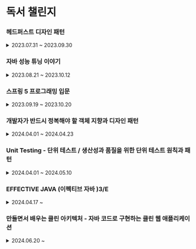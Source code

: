 # 독서 챌린지

### 헤드퍼스트 디자인 패턴

<details>

<summary>2023.07.31 ~ 2023.09.30</summary>

- [1일차 : 2023-07-31 (독서 전략 , 다짐) ](src/main/헤드퍼스트/1일차/1일차.md)
- [2일차 : 2023-08-01 (p.26 ~ 40) / 디자인패턴 소개 , 전략 패턴 ](src/main/헤드퍼스트/2일차/2일차.md)
- [3일차 : 2023-08-02 (p.41 ~ 55) / 인터페이스 설계 , 캡술화 ](src/main/헤드퍼스트/3일차/3일차.md)
- [4일차 : 2023-08-03 (p.56~ 69) / 전략패턴 , 상속보다는 구성](src/main/헤드퍼스트/4일차/4일차.md)
- [5일차 : 2023-08-04 (p.70~86) / 옵저버패턴 이해하기 ](src/main/헤드퍼스트/5일차/5일차.md)
- [6일차 : 2023-08-05 (p.87~101) / 옵저버패턴 구현  ](src/main/헤드퍼스트/6일차/6일차.md)
- [7일차 : 2023-08-07 (p.102~113) / 옵저버패턴 예시 , 푸시 & 풀 방식 ](src/main/헤드퍼스트/7일차/7일차.md)
- [8일차 : 2023-08-08 (p.114~125) / 데코레이퍼 패턴 소개 , OCP ](src/main/헤드퍼스트/8일차/8일차.md)
- [9일차 : 2023-08-09 (p.126~139) / 데코레이퍼 패턴 코드 예시  ](src/main/헤드퍼스트/9일차/9일차.md)
- [10일차 : 2023-08-10 (p.140~152) / 팩토리 패턴 소개  ](src/main/헤드퍼스트/10일차/10일차.md)
- [11일차 : 2023-08-11 (p.153~165) / 팩토리 패턴 예시 (피자 가게)  ](src/main/헤드퍼스트/11일차/11일차.md)
- [12일차 : 2023-08-12 (p.166~179) / 팩토리 패턴 객체 의존성 , 의존 관계 역전 원칙 DIP  ](src/main/헤드퍼스트/12일차/12일차.md)
- [13일차 : 2023-08-14 (p.180~189) / 추상 팩토리 도입  ](src/main/헤드퍼스트/13일차/13일차.md)
- [14일차 : 2023-08-15 (p.190~204) / 팩토리 메서드 패턴과 추상 팩토리 패턴  ](src/main/헤드퍼스트/14일차/14일차.md)
- [15일차 : 2023-08-16 (p.205~216) / 싱글톤 패턴 소개 (getInstance ,이른 초기화 , DCL)  ](src/main/헤드퍼스트/15일차/15일차.md)
- [16일차 : 2023-08-17 (p.217~226) / 싱글톤 패턴 정리  ](src/main/헤드퍼스트/16일차/16일차.md)
- [17일차 : 2023-08-18 (p.227~239) / 커맨드 패턴 소개   ](src/main/헤드퍼스트/17일차/17일차.md)
- [18일차 : 2023-08-19 (p.240~256) / 커맨드 패턴 구현   ](src/main/헤드퍼스트/18일차/18일차.md)
- [19일차 : 2023-08-21 (p.257~271) / 커맨드 패턴 활용   ](src/main/헤드퍼스트/19일차/19일차.md)
- [20일차 : 2023-08-22 (p.272~283) / 어댑터 패턴 소개  ](src/main/헤드퍼스트/20일차/20일차.md)
- [21일차 : 2023-08-23 (p.284~293) / 실전 어댑터 패턴,Enumeration vs Iterator , fail-fast , 퍼사드 패턴 맛보기  ](src/main/헤드퍼스트/21일차/21일차.md)
- [22일차 : 2023-08-24 (p.294~304) / 퍼사드 패턴 소개 , 최소 지식 원칙  ](src/main/헤드퍼스트/22일차/22일차.md)
- [23일차 : 2023-08-25 (p.305~316) / 퍼사드 패턴 vs 어댑터 패턴 , 템플릿 메소드 패턴 - 알고리즘 캡슐화 하기  ](src/main/헤드퍼스트/23일차/23일차.md)
- [24일차 : 2023-08-26 (p.317~334) / 템플릿 메소드 예시 ,구현  ](src/main/헤드퍼스트/24일차/24일.md)
- [25일차 : 2023-09-04 (p.335~345) / 템플릿 메소드 코드   ](src/main/헤드퍼스트/25일차/25일.md)
- [26일차 : 2023-09-05 (p.346~360) / 반복패턴 캡슐화하기  ](src/main/헤드퍼스트/26일차/26일차.md)
- [27일차 : 2023-09-06 (p.361~373) / Iterator 인터페이스 , 반복자 패턴   ](src/main/헤드퍼스트/27일차/27일차.md)
- [28일차 : 2023-09-07 (p.374~386) / 단일 역할 원칙, 반복자 패턴 코드   ](src/main/헤드퍼스트/28일차/28일차.md)
- [29일차 : 2023-09-08 (p.387~398) / 컴포지트 패턴 정의   ](src/main/헤드퍼스트/29일차/29일차.md)
- [30일차 : 2023-09-09 (p.399~414) / 컴포지트 패턴 구현   ](src/main/헤드퍼스트/30일차/30일차.md)
- [31일차 : 2023-09-11 (p.415~427) / 객체의 상태 바꾸기   ](src/main/헤드퍼스트/31일차/31일차.md)
- [32일차 : 2023-09-12 (p.428~439) / State 인터페이스 , OCP   ](src/main/헤드퍼스트/32일차/32일차.md)
- [33일차 : 2023-09-13 (p.440~452) / 상태 패턴   ](src/main/헤드퍼스트/33일차/33일차.md)
- [34일차 : 2023-09-14 (p.453~463) / 프록시 패턴   ](src/main/헤드퍼스트/34일차/34일차.md)
- [35일차 : 2023-09-15 (p.464~474) / 원격 메소드 - RMI  ](src/main/헤드퍼스트/35일차/35일차.md)
- [36일차 : 2023-09-16 (p.475~488) / 원격 프록시  ](src/main/헤드퍼스트/36일차/36일차.md)
- [37일차 : 2023-09-18 (p.489~502) / 프록시 패턴  ](src/main/헤드퍼스트/37일차/37일차.md)
- [38일차 : 2023-09-19 (p.503~513) / 보호 프록시  ](src/main/헤드퍼스트/38일차/38일차.md)
- [39일차 : 2023-09-20 (p.514~527) / 다양한 프록시 패턴   ](src/main/헤드퍼스트/39일차/39일차.md)
- [40일차 : 2023-09-21 (p.528~539) / 복합 패턴(어댑터 , 데코레이터 ,팩토리)   ](src/main/헤드퍼스트/40일차/40일차.md)
- [41일차 : 2023-09-22 (p.540~553) / 복합 패턴(컴포지트 , 옵저버)   ](src/main/헤드퍼스트/41일차/41일차.md)
- [42일차 : 2023-09-23 (p.554~564) / 복합 패턴 -MVC 패턴 )   ](src/main/헤드퍼스트/42일차/42일차.md)
- [43일차 : 2023-09-25 (p.565~579) / 모델, 뷰 , 컨트롤러 코드)   ](src/main/헤드퍼스트/43일차/43일차.md)
- [44일차 : 2023-09-26 (p.580~598) / BPM ,심박수 제어 코드)   ](src/main/헤드퍼스트/44일차/44일차.md)
- [45일차 : 2023-09-27 (p.599~609) / 디자인 패턴 정의 ,범주)   ](src/main/헤드퍼스트/45일차/45일차.md)
- [46일차 : 2023-09-28 (p.610~621) / 디자인 패턴 사용 지침)   ](src/main/헤드퍼스트/46일차/46일차.md)
- [47일차 : 2023-09-29 (p.622~635) / 다양한 디자인 패턴 (브리지 패턴 , 빌더 패턴)   ](src/main/헤드퍼스트/47일차/47일차.md)
- [48일차 : 2023-09-30 (p.636~649) / 다양한 디자인 패턴 (책임 연쇄, 플라이웨이트 ,인터프리터 ,중재자 , 메멘토 , 비지터 패턴)   ](src/main/헤드퍼스트/48일차/48일차.md)

</details>

### 자바 성능 튜닝 이야기 

<details>
<summary>2023.08.21 ~ 2023.10.12</summary>

- [1일차 : 2023-08-21 (p.1 ~16 ) / 디자인 패턴 꼭 써야 한다.](자바튜닝/1일차/1일차.md)
- [2일차 : 2023-08-22 (p.17 ~ 27 ) / 프로파일링 툴과 System 클래스 ](자바튜닝/2일차/2일차.md)
- [3일차 : 2023-08-23 (p.28 ~ 40 ) / System.currentTimeMillis 와 System.nanoTime  ](자바튜닝/3일차/3일차.md)
- [4일차 : 2023-08-24 (p.41 ~ 48 ) / String 대신 StringBuffer 와 StringBuilder  ](자바튜닝/4일차/4일차.md)
- [5일차 : 2023-08-25 (p.49 ~ 56 ) / String vsStringBuffer vs StringBuilder 응답 속도, 메모리 ,동작 원리  ](자바튜닝/5일차/5일차.md)
- [6일차 : 2023-08-26 (p.57 ~63 ) / Collection 및 Map 인터페이스   ](자바튜닝/6일차/6일차.md)
- [7일차 : 2023-08-28 (p.64 ~86 ) / Set ,List ,Map  구현 클래스 비교   ](자바튜닝/7일차/7일차.md)
- [8일차 : 2023-08-29 (p.87 ~101 ) / 조건문과 반복문에서의 성능   ](자바튜닝/8일차/8일차.md)
- [9일차 : 2023-09-14 (p.103 ~118 ) / static 제대로 사용하기    ](자바튜닝/9일차/9일차.md)
- [10일차 : 2023-09-18(p.119 ~ 132 ) / reflection , Class 정보    ](자바튜닝/10일차/10일차.md)
- [11일차 : 2023-09-19(p.133 ~ 144 ) / java Thread     ](자바튜닝/11일차/11일차.md)
- [12일차 : 2023-09-20(p.145 ~ 160  ) / synchronized 키워드       ](자바튜닝/12일차/12일차.md)
- [13일차 : 2023-09-23(p.161 ~ 171  ) /  IO 병목 현상      ](자바튜닝/13일차/13일차.md)
- [14일차 : 2023-09-24(p.172 ~  182 ) /  NIO       ](자바튜닝/14일차/14일차.md)
- [15일차 : 2023-09-25(p.183 ~ 199  ) /  로그를 효율적으로 관리하자        ](자바튜닝/15일차/15일차.md)
- [16일차 : 2023-09-26(p.201 ~ 218  ) /  스프링 프레임워크        ](자바튜닝/16일차/16일차.md)
- [17일차 : 2023-09-27(p.219 ~ 236   ) / DB 연결         ](자바튜닝/17일차/17일차.md)
- [18일차 : 2023-09-28(p.237 ~  260  ) / XML , JSON          ](자바튜닝/18일차/18일차.md)
- [19일차 : 2023-09-29(p.261 ~ 268    ) /  웹 서버 설정 (KeepAlive)          ](자바튜닝/19일차/19일차.md)
- [20일차 : 2023-09-30(p.269 ~ 276    ) / DB Connection Pool  , 스레드          ](자바튜닝/20일차/20일차.md)
- [21일차 : 2023-10-01(p.277 ~ 294    ) /  안드로이드 성능          ](자바튜닝/21일차/21일차.md)
- [22일차 : 2023-10-02(p.295 ~  305   ) / JVM HotSpot VM            ](자바튜닝/22일차/22일차.md)
- [23일차 : 2023-10-03(p.306 ~ 318     ) / JIT 컴파일 , 클래스 로더             ](자바튜닝/23일차/23일차.md)
- [24일차 : 2023-10-04(p.319 ~  327    ) /  GC , 런타임 데이터 영역            ](자바튜닝/24일차/24일차.md)
- [25일차 : 2023-10-05(p.328 ~  342    ) / 자바의 힙 영역, GC 종류 , 방식              ](자바튜닝/25일차/25일차.md)
- [26일차 : 2023-10-06(p.343 ~  362    ) / GC 튜닝                ](자바튜닝/26일차/26일차.md)
- [27일차 : 2023-10-07(p.363 ~  378    ) / GC 튜닝 절차                ](자바튜닝/27일차/27일차.md)
- [28일차 : 2023-10-10(p.379 ~   390   ) / JMX  (Java Management Extension)               ](자바튜닝/28일차/28일차.md)
- [29일차 : 2023-10-11(p.461 ~   469   ) / 캐시               ](자바튜닝/29일차/29일차.md)
- [30일차 : 2023-10-12  (p.425 ~ 438   ) / 애플리케이션에서 점검해야 할 대상들 ](자바튜닝/30일차/30일차.md)

</details>


### 스프링 5 프로그래밍 입문 

<details>

<summary>2023.09.19 ~ 2023.10.20</summary>

- [1일차 : 2023-09-19 (p.53 ~ 72  ) / 스프링 DI , 객체 조립기](스프링5/1일차/1일차.md)
- [2일차 : 2023-09-20 (p.73 ~ 88  ) / 스프링 컨테이너 , 생성자 DI , 세터 메서드 DI  ](스프링5/2일차/2일차.md)
- [3일차 : 2023-09-21 (p.89 ~ 102  ) /@Configuration ,  @Bean , 싱글톤   ](스프링5/3일차/3일차.md)
- [4일차 : 2023-09-23 (p.103 ~ 114  ) / 자동 의존 주입 @Autowired   ](스프링5/4일차/4일차.md)
- [5일차 : 2023-09-25 (p.115 ~ 127  ) / @Qualifier , @Autowried 필수 여부 (required = false , Optional , @Nullable)   ](스프링5/5일차/5일차.md)
- [6일차 : 2023-09-26 (p.128 ~ 140  ) / @Component , 컴포넌트 스캔    ](스프링5/6일차/6일차.md)
- [7일차 : 2023-09-27 (p.141 ~ 150  ) / 빈 라이프 사이클     ](스프링5/7일차/7일차.md)
- [8일차 : 2023-09-28 (p.151 ~ 157  ) / AOP 프록시 개념     ](스프링5/8일차/8일차.md)
- [9일차 : 2023-09-29 (p.158 ~ 166  ) / AOP 개념, 종류, 구현     ](스프링5/9일차/9일차.md)
- [10일차 : 2023-09-30 (p.167 ~ 177  ) / AOP 애노테이션 @Advice , @Pointcut   ](스프링5/10일차/10일차.md)
- [11일차 : 2023-10-01 (p.178 ~ 189  ) / DB 연동 , DataSource   ](스프링5/11일차/11일차.md)
- [12일차 : 2023-10-02 (p.190 ~ 208   ) / JdbcTemplate 쿼리 (query() , RowMapper , queryForObject() , PreparedStatementCreator)  ](스프링5/12일차/12일차.md)
- [13일차 : 2023-10-03 (p.209 ~ 231 ) / 트랜잭션 , @Transactional  ](스프링5/13일차/13일차.md)
- [14일차 : 2023-10-04 (p.232 ~ 248 ) / 스프링 MVC 설정   ](스프링5/14일차/14일차.md)
- [15일차 : 2023-10-05 (p.249 ~ 262 ) / 스프링 MVC 핸들러 ,컨트롤러  ](스프링5/15일차/15일차.md)
- [16일차 : 2023-10-06 (p.263 ~ 278  ) / 요청 파라미터 ](스프링5/16일차/16일차.md)
- [17일차 : 2023-10-10 (p.279 ~ 319  ) / 커맨드 객체, Model , ModelAndView  ](스프링5/17일차/17일차.md)
- [18일차 : 2023-10-11 (p.320 ~ 351   ) / 커맨드 객체 검증 , Validator  ](스프링5/18일차/18일차.md)
- [19일차 : 2023-10-12 (p.352 ~  369  ) / HttpSession   ](스프링5/19일차/19일차.md)
- [20일차 : 2023-10-14 (p.370 ~ 381    ) / Interceptor , 쿠키   ](스프링5/20일차/20일차.md)
- [21일차 : 2023-10-15 (p.382 ~ 404    ) / @DateTimeFormat , @Pathvariable , 익셉션 처리    ](스프링5/21일차/21일차.md)
- [22일차 : 2023-10-17 (p.414 ~ 439    ) / Json , @RestController  , ResponseEntity ](스프링5/22일차/22일차.md)
- [23일차 : 2023-10-20 (p.440 ~ 450    ) /  프로필과 프로퍼티  ](스프링5/23일차/23일차.md)

</details>

### 개발자가 반드시 정복해야 할 객체 지향과 디자인 패턴 


<details>

<summary>2024.04.01 ~ 2024.04.23 </summary>

- [1일차 : 2024-04-01 (p.12~ 28 ) / Chapter 01. 들어가기 - 1. 지저분해지는 코드 , 2. 수정하기 좋은 구조를 가진 코드 , 3. 소프트웨어의 가치 ](oop/docs/1일차.md)
- [2일차 : 2024-04-02 (p.29 ~ 44) / Chapter 02. 객체지향 - 1. 절차 지향과 객체 지향 , 2. 객체 (object) ,3. 객체의 책임과 크기 , 4. 의존](oop/docs/2일차/2일차.md)
- [3일차 : 2024-04-03 (p.45 ~ 77) / 5.캡슐화 ](oop/docs/3일차/3일차.md)
- [4일차 : 2024-04-04 (p.78 ~ 86 ) /인터페이스 , 추상화 ,테스트  ](oop/docs/4일차/4일차.md)
- [5일차 : 2024-04-05 (p.87 ~  102) / 상속 보다 조립   ](oop/docs/5일차/5일차.md)
- [6일차 : 2024-04-06 (p.104 ~ 136 ) / SOLID    ](oop/docs/6일차/6일차.md)
- [7일차 : 2024-04-07 (p.137 ~ 152 ) / DI와 서비스 로케이터,  DI 생성자 방식, 설정 메서드 방식     ](oop/docs/7일차/7일차.md)
- [8일차 : 2024-04-08 (p.152 ~ 172  ) / 서비스 로케이터 구현      ](oop/docs/8일차/8일차.md)
- [9일차 : 2024-04-17 (p.174 ~ 181  ) / Chapter 07. 주요 디자인 패턴 - 전략(strategy) 패턴       ](oop/docs/9일차/9일차.md)
- [10일차 : 2024-04-18 (p.182 ~ 197   ) /  탬플릿 메서드(template method ) 패턴과 상태(State) 패턴    ](oop/docs/10일차/10일차.md)
- [11일차 : 2024-04-19 (p.197 ~  208  ) / 프록시 (Proxy )패턴      ](oop/docs/11일차/11일차.md)
- [12일차 : 2024-04-20 (p.209 ~  227   ) / 옵저버 패턴     ](oop/docs/12일차/12일차.md)
- [13일차 : 2024-04-21 (p.228 ~ 235    ) / 미디에이터 (Mediator ) 패턴     ](oop/docs/13일차/13일차.md)
- [14일차 : 2024-04-22 (p.236 ~ 247    ) / 파사드 (Facade ) 패턴  , 추상 팩토리(Abstract Factory)  ](oop/docs/14일차/14일차.md)
- [15일차 : 2024-04-23 (p.248 ~  257   ) / 컴포지트(Composite) 패턴 , 널(Null) 객체 패턴  ](oop/docs/15일차/15일차.md)


</details>

### Unit Testing - 단위 테스트 / 생산성과 품질을 위한 단위 테스트 원칙과 패턴

<details>

<summary>2024.04.01 ~ 2024.05.10 </summary>

- [1일차 : 2024-04-01 (P.29 ~50 ) / 단위 테스트 목표 , 테스트 커버리지 ](단위테스트/docs/1일차/1일차.md)
- [2일차 : 2024-04-02 (p.51 ~ 63) / 단위 테스트 격리 ,고전파 & 런던파 ](단위테스트/docs/2일차/2일차.md)
- [3일차 : 2024-04-03 (p.64 ~ 78 ) / 고전파와 런던파의 차이  ](단위테스트/docs/3일차/3일차.md)
- [4일차 : 2024-04-04 (p.79 ~ 95 ) / 단위 테스트 구성, 테스트 픽스처  ](단위테스트/docs/4일차/4일차.md)
- [5일차 : 2024-04-05 (p.96 ~ 109  ) / 단위 테스트 명명법   ](단위테스트/docs/5일차/5일차.md)
- [6일차 : 2024-04-06 (p.113 ~ 124 ) / 좋은 단위 테스트 : 회귀 방지, 리팩토링 내성     ](단위테스트/docs/6일차/6일차.md)
- [7일차 : 2024-04-07 (p.125 ~ 145  ) / 좋은 단위 테스트 : 빠른 피드백, 유지 보수성  / 이상적인 테스트     ](단위테스트/docs/7일차/7일차.md)
- [8일차 : 2024-04-17 (p.147 ~ 154  ) / 목과 테스트 취약성 , 목과 스텁의 구분     ](단위테스트/docs/8일차/8일차.md)
- [9일차 : 2024-04-18 (p.154 ~ 165  ) /  목과 스텁 CQS     ](단위테스트/docs/9일차/9일차.md)
- [10일차 : 2024-04-19 (p.165 ~ 175  ) /  목과 테스트 취약성 : 육각형 아키텍처       ](단위테스트/docs/10일차/10일차.md)
- [11일차 : 2024-04-20 (p.176 ~  181  ) /  단위 테스트 런던파 , 고전파 재고 , 5장 요약       ](단위테스트/docs/11일차/11일차.md)
- [12일차 : 2024-04-22 (p.183 ~194    ) /  단위 테스트 스타일     ](단위테스트/docs/12일차/12일차.md)
- [13일차 : 2024-04-23 (p.195 ~ 203    ) / 함수형 아키텍처의 이해      ](단위테스트/docs/13일차/13일차.md)
- [14일차 : 2024-04-24 (p.204 ~  225   ) /   함수형 아키텍처와 출력 기반 테스트로의 전환   ](단위테스트/docs/14일차/14일차.md)
- [15일차 : 2024-04-25 (p.227 ~ 236    ) /  가치 있는 단위 테스트를 위한 리팩터링 - 코드의 네 가지 유형    ](단위테스트/docs/15일차/15일차.md)
- [16일차 : 2024-04-29 (p.236 ~ 248    ) /  가치 있는 단위 테스트를 위한 리팩터링 - 고객 관리 시스템 코드 예제  ](단위테스트/docs/16일차/16일차.md)
- [17일차 : 2024-04-30 (p.248 ~  269   ) /   최적의 단위 테스트 커버리지 분석  ](단위테스트/docs/17일차/17일차.md)
- [18일차 : 2024-05-01 (p.271 ~  286   ) / 통합 테스트란?   ](단위테스트/docs/18일차/18일차.md)
- [19일차 : 2024-05-02 (p.287 ~ 298    ) /  의존성 추상화를 위한 인터페이스 사용   ](단위테스트/docs/19일차/19일차.md)
- [20일차 : 2024-05-04 (p.298 ~  312  ) / 로깅 기능을 테스트하는 방법     ](단위테스트/docs/20일차/20일차.md)
- [21일차 : 2024-05-05 (p.313 ~ 330   ) /  목 처리에 대한 모범 사례    ](단위테스트/docs/21일차/21일차.md)
- [22일차 : 2024-05-07 (p.331 ~ 350    ) /  데이터베이스 테스트    ](단위테스트/docs/22일차/22일차.md)
- [23일차 : 2024-05-08 (p.350 ~   367   ) /  10장 데이터베이스 테스트 ,  테스트 데이터 생명 주기  ](단위테스트/docs/23일차/23일.md)
- [24일차 : 2024-05-09 (p.369 ~   380  ) / 11장  단위 테스트 안티 패턴 , 비공개 메서드 단위 테스트     ](단위테스트/docs/24일차/24일차.md)
- [25일차 : 2024-05-10 (p.381 ~ 391   ) / 11장  단위 테스트 안티 패턴 ( 코드 오염, 구체 클래스를 목으로 처리하기 , 시간 처리하기)      ](단위테스트/docs/25일차/25일차.md)

</details>

### EFFECTIVE JAVA (이펙티브 자바 )3/E  


<details>

<summary> 2024.04.17 ~ </summary>

- [1일차 : 2024-04-17 (p.7 ~ p.13) / 2장 객체 생성과 파괴 아이템 1. 생성자 대신 정적 팩토리 메서드를 고려하라 ](effective-java/docs/1일차/1일차.md)
- [2일차 : 2024-04-18 (p.14 ~ 22  ) / 생성자에 매개변수가 많다면 빌더를 고려하라.  ](effective-java/docs/2일차/2일차.md)
- [3일차 : 2024-04-19 (p.23 ~ 30  ) / private 생성자나 열거 타입으로 싱글턴임을 보증하라 , 인스턴스화를 막으려거든 private 생성자를 사용하라 , 자원을 직접 명시하지 말고 의존 객체 주입을  사용하라 ](effective-java/docs/3일차/3일차.md)
- [4일차 : 2024-04-21 (p.31 ~ 35  ) /  불필요한 객체 생성을 피하라  ](effective-java/docs/4일차/4일차.md)
- [5일차 : 2024-04-23 (p.36 ~ 39  ) /  다 쓴 객체 참조를 해제하라  ](effective-java/docs/5일차/5일차.md)
- [6일차 : 2024-04-24 (p.40 ~ 46  ) / finalizer 와 cleaner 사용을 피하라    ](effective-java/docs/6일차/6일차.md)
- [7일차 : 2024-04-25 (p.47 ~ 50  ) / try-finally 보다는 try-with-resources 를 사용하라   ](effective-java/docs/7일차/7일차.md)
- [8일차 : 2024-04-26 (p.51 ~ 66  ) /3장 모든 객체의 공통 메서드. 아이템 11. equals 는 일반 규약을 지켜 재정의하라    ](effective-java/docs/8일차/8일차.md)
- [9일차 : 2024-04-29 (p.67 ~  72 ) / 아이템 12.  equals 를 재정의하려거든 hashCode 도 재정의하라   ](effective-java/docs/9일차/9일차.md)
- [10일차 : 2024-04-30 (p.73 ~ 76  ) /   toString 을 항상 재정의하라  ](effective-java/docs/10일차/10일차.md)
- [11일차 : 2024-05-02 (p. 77 ~ 86   ) /   clone 재정의는 주의해서 진행하라   ](effective-java/docs/11일차/11일차.md)
- [12일차 : 2024-05-03 (p. 87 ~ 94   ) /    Comparable 을 구현할지 고려하라   ](effective-java/docs/12일차/12일차.md)
- [13일차 : 2024-05-04 (p. 95 ~  101  ) /  4장 클래스와 인터페이스 , 클래스와 멤버의 접근 권한을 최소화하라    ](effective-java/docs/13일차/13일차.md)
- [14일차 : 2024-05-05 (p. 102 ~  104  ) / 아이템 16. public 클래스에서는 public 필드가 아닌 접근자 메서드를 사용하라     ](effective-java/docs/14일차/14일차.md)
- [15일차 : 2024-05-06 (p. 105 ~  113 ) / 아이템 17. 변경 가능성을 최소화하라     ](effective-java/docs/15일차/15일차.md)
- [16일차 : 2024-05-07 (p. 114 ~  121 ) / 아이템 18. 상속보다는 컴포지션을 사용하라     ](effective-java/docs/16일차/16일차.md)
- [17일차 : 2024-05-08 (p. 122 ~  129 ) / 아이템 19. 상속을 고려해 설계하고 문서화하라. 그러지 않았다면 상속을 금지하라    ](effective-java/docs/17일차/17일차.md)
- [18일차 : 2024-05-09 (p. 130 ~ 135   ) / 아이템 20. 추상 클래스보다는 인터페이스를 우선하라   ](effective-java/docs/18일차/18일차.md)
- [19일차 : 2024-05-10 (p. 136 ~ 138   ) / 아이템 21. 인터페이스는 구현하는 쪽을 생각해 설계하라   ](effective-java/docs/19일차/19일차.md)
- [20일차 : 2024-05-11 (p. 139 ~ 141   ) / 아이템 22. 인터페이스는 타입을 정의하는 용도로만 사용하라   ](effective-java/docs/20일차/20일차.md)
- [21일차 : 2024-05-12 (p. 142 ~ 145   ) / 아이템 23.  태그 달린 클래스보다는  클래스 계층 구조를 활용하라  ](effective-java/docs/21일차/21일차.md)
- [22일차 : 2024-05-13 (p. 146 ~  149  ) / 아이템 24. 멤버 클래스 되도록 static 으로 만들라  ](effective-java/docs/22일차/22일차.md)
- [23일차 : 2024-05-14 (p. 150 ~  152  ) / 아이템 25. 톱 레벨 클래스는 한 파일에 하나만 담으라  ](effective-java/docs/23일차/23일차.md)
- [24일차 : 2024-05-15 (p. 153 ~  159  ) / 5장 제네릭  아이템 26. 로 타입은 사용하지 말라](effective-java/docs/24일차/24일차.md)
- [25일차 : 2024-05-16 (p. 161 ~  163  ) / 아이템 27. 비검사 경고를 제거하라](effective-java/docs/25일차/25일차.md)
- [26일차 : 2024-05-17 (p. 164 ~ 169    ) /   아이템 28. 배열보다는 리스트를 사용하라](effective-java/docs/26일차/26일차.md)
- [27일차 : 2024-05-18 (p. 170 ~  175  ) /   아이템 29. 이왕이면 제네릭 타입으로 만들라](effective-java/docs/27일차/27일차.md)
- [28일차 : 2024-05-19 (p. 176 ~  180  ) /   아이템 30. 이왕이면 제네릭 메서드로 만들라](effective-java/docs/28일차/28일차.md)
- [29일차 : 2024-05-20 (p. 181 ~ 190   ) /   아이템 31. 한정적 와일드카드를 사용해 API 유연성을 높이라](effective-java/docs/29일차/29일차.md)
- [30일차 : 2024-05-21 (p. 191 ~  197  ) /   아이템 32. 제네릭과 가변인수를 함께 쓸 때는 신중하라](effective-java/docs/30일차/30일차.md)
- [31일차 : 2024-05-22 (p. 198 ~  205  ) /   아이템 33. 타입 안전 이종 컨테이너를 고려하라](effective-java/docs/31일차/31일차.md)
- [32일차 : 2024-05-23 (p. 207 ~ 220   ) / 6장 열거 타입과 애너테이션 , 아이템 34. int 상수 대신 열거 타입을 사용하라  ](effective-java/docs/32일차/32일차.md)
- [33일차 : 2024-05-24 (p. 221 ~  222   ) /  아이템 35. ordinal 메서드 대신 인스턴스 필드를 사용하라  ](effective-java/docs/33일차/33일차.md)
- [34일차 : 2024-05-25 (p. 223 ~   225  ) /  아이템 36. 비트 필드 대신 EnumSet을 사용하라  ](effective-java/docs/34일차/34일차.md)
- [35일차 : 2024-05-26 (p. 226 ~  231   ) /  아이템 37. ordinal 인덱싱 대신 EnumMap 을 사용하라  ](effective-java/docs/35일차/35일차.md)
- [36일차 : 2024-05-27 (p. 232 ~ 236    ) /  아이템 38. 확장할 수 있는 열거 타입이 필요하면 인터페이스를 사용하라  ](effective-java/docs/36일차/36일차.md)
- [37일차 : 2024-05-28 (p. 237 ~ 245    ) /  아이템 39. 명명 패턴보다 애너테이션을 사용하라  ](effective-java/docs/37일차/37일차.md)
- [38일차 : 2024-05-29 (p. 246 ~ 248    ) /  아이템 40. @Override 에너테이션을 일관되게 사용하라   ](effective-java/docs/38일차/38일차.md)
- [39일차 : 2024-05-30 (p. 249 ~  251   ) /  아이템 41. 정의하려는 것이 타입이라면 마커 인터페이스를 사용하라   ](effective-java/docs/39일차/39일차.md)
- [40일차 : 2024-05-31 (p. 252 ~ 258    ) /  7장 람다와 스트림 ,아이템 42. 익명 클래스보다는 람다를 사용하라    ](effective-java/docs/40일차/40일차.md)
- [41일차 : 2024-06-01 (p. 259 ~  262   ) /  아이템 43. 람다보다는 메서드 참조를 사용하라    ](effective-java/docs/41일차/41일차.md)
- [42일차 : 2024-06-02 (p. 263 ~  267   ) /  아이템 44. 표준 함수형 인터페이스를 사용하라    ](effective-java/docs/42일차/42일차.md)
- [43일차 : 2024-06-03 (p. 268 ~  276   ) /  아이템 45. 스트림은 주의해서 사용하라    ](effective-java/docs/43일차/43일차.md)
- [44일차 : 2024-06-04 (p. 277 ~  283   ) /  아이템 46. 스트림에서는 부작용 없는 함수를 사용하라    ](effective-java/docs/44일차/44일차.md)
- [45일차 : 2024-06-05 (p. 284 ~  290    ) /  아이템 47. 반환 타입으로는 스트림보다 컬렉션이 낫다    ](effective-java/docs/45일차/45일차.md)
- [46일차 : 2024-06-06 (p. 291 ~  296   ) /  아이템 48. 스트림 병렬화는 주의해서 적용하라   ](effective-java/docs/46일차/46일차.md)
- [47일차 : 2024-06-07 (p. 297 ~ 301     ) / 8장 메서드 , 아이템 49. 매개변수가 유효한지 검사하라    ](effective-java/docs/47일차/47일차.md)
- [48일차 : 2024-06-08 (p. 302 ~ 307     ) /  아이템 50. 적시에 방어적 복사본을 만들라    ](effective-java/docs/48일차/48일차.md)
- [49일차 : 2024-06-09 (p. 308 ~ 311     ) /  아이템 51. 메서드 시그니처를 신중히 설계하라    ](effective-java/docs/49일차/49일차.md)
- [50일차 : 2024-06-10 (p. 312 ~  319     ) /  아이템 52. 다중정의는 신중히 사용하라    ](effective-java/docs/50일차/50일차.md)
- [51일차 : 2024-06-11 (p. 320 ~  322     ) /  아이템 53. 가변인수는 신중히 사용하라    ](effective-java/docs/51일차/51일차.md)
- [52일차 : 2024-06-12 (p. 323 ~  325     ) /  아이템 54. null이 아닌, 빈 컬렉션이나 배열을 반환하라    ](effective-java/docs/52일차/52일차.md)
- [53일차 : 2024-06-13 (p. 326 ~  331     ) /  아이템 55. 옵셔널 반환은 신중히 하라    ](effective-java/docs/53일차/53일차.md)
- [54일차 : 2024-06-14 (p. 332 ~   342    ) /  아이템 56. 공개된 API 요소에는 항상 문서화 주석을 작성하라    ](effective-java/docs/54일차/54일차.md)
- [55일차 : 2024-06-15 (p. 343 ~ 346      ) /  9장 일반적인 프로그래밍 원칙 ,  아이템 57. 지역변수의 범위를 최소화하라  ](effective-java/docs/55일차/55일차.md)
- [56일차 : 2024-06-16 (p. 347 ~  350     ) /   아이템 58. 전통적인 for 문보다는 for-each 문을 사용하라  ](effective-java/docs/56일차/56일차.md)
- [57일차 : 2024-06-17 (p. 351 ~ 354      ) /   아이템 59. 라이브러리를 익히고 사용하라  ](effective-java/docs/57일차/57일차.md)
- [58일차 : 2024-06-18 (p. 355 ~  357     ) /   아이탬 60. 정확한 답이 필요하다면 float 와 double 은 피하라   ](effective-java/docs/58일차/58일차.md)
- [59일차 : 2024-06-19 (p. 358 ~  361      ) /   아이템 61. 박싱된 기본 타입보다는 기본 타입을 사용하라    ](effective-java/docs/59일차/59일차.md)



</details>

### 만들면서 배우는 클린 아키텍처 - 자바 코드로 구현하는 클린 웹 애플리케이션

<details>

<summary> 2024.06.20 ~   </summary>

- [1일차 : 2024-06-20 (p. 1 ~ 11    ) / 01. 계층형 아키텍처의 문제는 무엇일까?     ](clean-architecture/docs/1일차/1일차.md)
- [2일차 : 2024-06-21 (p. 12 ~ 22    ) /  02.  의존성 역전하기      ](clean-architecture/docs/2일차/2일차.md)
- [3일차 : 2024-06-22 (p. 23 ~ 32    ) /  03. 코드 구성하기     ](clean-architecture/docs/3일차/3일차.md)
- [4일차 : 2024-06-23 (p.33 ~ 52    ) /  04. 유스케이스 구현하기     ](clean-architecture/docs/4일차/4일차.md)
- [5일차 : 2024-06-24 (p.53 ~ 62    ) /  05. 웹 어댑터 구현하기   ](clean-architecture/docs/5일차/5일차.md)
- [6일차 : 2024-06-25 (p.63 ~ 79    ) / 06. 영속성 어댑터 구현하기  ](clean-architecture/docs/6일차/6일차.md)
- [7일차 : 2024-06-27 (p.80 ~ 96    ) / 07. 아키텍처 요소 테스트하기 ](clean-architecture/docs/7일차/7일차.md)
- [8일차 : 2024-06-29 (p.97 ~    ) / 08. 경계 간 매핑하기 ](clean-architecture/docs/8일차/8일차.md)

</details>

[//]: # (### 토비의 스프링 3.1 Vol.1 스프링의 이해와 원리)

[//]: # ()
[//]: # ()
[//]: # (<details>)

[//]: # ()
[//]: # ()
[//]: # (<summary> 2024.??.??~ </summary>)

[//]: # ()
[//]: # ()
[//]: # (- [1일차 :  2024-??-?? &#40;p.53 ~ 87 &#41; / 1장 오브젝트와 의존관계 ,  DAO 리팩토링 ]&#40;toby-spring/docs/1일차/1일차.md&#41;)

[//]: # ()
[//]: # (- [2일차 :  2024-??-?? &#40;p.88 ~ 102  &#41; / 1장 오브젝트와 의존관계 , IoC ]&#40;toby-spring/docs/2일차/2일차.md&#41;)

[//]: # ()
[//]: # (- [3일차 :  2024-??-?? &#40;p.103 ~ 127 &#41; / 1장 오브젝트와 의존관계 , 1.6 싱글톤 레지스트리 , 1.7 의존관계 주입 &#40;DI ]&#40;toby-spring/docs/3일차/3일차.md&#41;)

[//]: # (- [4일차 :  2024-??-?? &#40;p.128 ~ 143  &#41; / 1장 오브젝트와 의존관계 , 1.8 XML을 이용한 설정  ]&#40;toby-spring/docs/4일차/4일차.md&#41;)

[//]: # (- [5일차 :  2024-??-?? &#40;p.145 ~ 160  &#41; / 2장 테스트  2.1 UserDaoTest 다시 보기 ,  2.2 UserDaoTest 개선]&#40;toby-spring/docs/5일차/5일차.md&#41;)

[//]: # (- [6일차 :  2024-??-?? &#40;p.161 ~ 182    &#41; / 2장 테스트 2.3 개발자를 위한 테스팅 프레임워크 JUnit  ]&#40;toby-spring/docs/6일차/6일차.md&#41;)

[//]: # (- [7일차 :  2024-??-?? &#40;p.183 ~ 196  &#41; / 2장 테스트 2.4  ]&#40;toby-spring/docs/7일차/7일차.md&#41;)

[//]: # (- [8일차 :  2024-??-?? &#40;p.197 ~ 207   &#41; / 2장 테스트 2.5 학습 테스트로 배우는 스프링 , 2.6 정리 ]&#40;toby-spring/docs/8일차/8일차.md&#41;)

[//]: # (- [9일차 :  2024-??-?? &#40;p.209 ~ 224   &#41; / 3장 템플릿 ,3.1 다시 보는 초난감 DAO  ,3.2 변하는 것과 변하지 않는 것  ]&#40;toby-spring/docs/9일차/9일차.md&#41;)

[//]: # (- [10일차 :  2024-??-?? &#40;p.224 ~ 240  &#41; / 3장 템플릿 ,3.3 JDBC 전략 패턴의 최적화 , 3.4 컨텍스트와 DI  ]&#40;toby-spring/docs/10일차/10일차.md&#41;)

[//]: # (- [11일차 :  2024-??-?? &#40;p.240 ~ 258   &#41; / 3장 템플릿 ,3.5 템플릿과 콜백   ]&#40;toby-spring/docs/11일차/11일차.md&#41;)

[//]: # (- [12일차 :  2024-??-?? &#40;p.259 ~ 277 &#41; / 3장 템플릿 ,3.6 스프링의 JdbcTemplate   ]&#40;toby-spring/docs/12일차/12일차.md&#41;)

[//]: # (- [13일차 :  2024-??-?? &#40;p.279 ~ 297 &#41; / 4장 예외 , 4.1 사라진 SQLException   ]&#40;toby-spring/docs/13일차/13일차.md&#41;)

[//]: # (- [14일차 :  2024-??-?? &#40;p.297 ~ 315  &#41; / 4장 예외 , 4.2 예외 전환   ]&#40;toby-spring/docs/14일차/14일차.md&#41;)
[//]: # (- [15일차 :  2024-??-?? &#40;p.317 ~   &#41; / 5장 서비스 추상화 , 5.1 사용자 레벨 관리 기능 추가   ]&#40;toby-spring/docs/15일차/15일차.md&#41;)

[//]: # ()
[//]: # ()
[//]: # ()
[//]: # (</details>)


[//]: # (### Java Persistence with Spring Data and Hibernate )

[//]: # (<details>)
[//]: # (    <summary>2024. dd</summary>)

[//]: # (- [1일차 : 2024-00-00 &#40;p.2 ~18 &#41; / 1부 ORM 시작하기 , 01 객체/관계형 영속성 이해  , 1.1 영속성이란? , 1.2 패러다임의 불일치]&#40;java-persistence/docs/1일차/1일차.md&#41;)
[//]: # (- [2일차 : 2024-00-00 &#40;p.19 ~ 22 &#41; /  1.3 ORM ,JPA , 하이버네이트, 스프링 데이터]&#40;java-persistence/docs/2일차/2일차.md&#41;)
[//]: # (- [3일차 : 2024-00-00 &#40;p.23 ~ 34  &#41; /  02 프로젝스 시작 , 2.1 하이버네이트 소개 ,  2.2 스프링 데이터 소개,  2.3 JPA를 이용한 "Hello World" 예제]&#40;java-persistence/docs/3일차/3일차.md&#41;)
[//]: # (- [4일차 : 2024-00-00 &#40;p.34 ~   &#41; /  02 프로젝스 시작 , 2.4 네이티브 하이버네이트 구성]&#40;java-persistence/docs/4일차/4일차.md&#41;)

[//]: # (</details>)